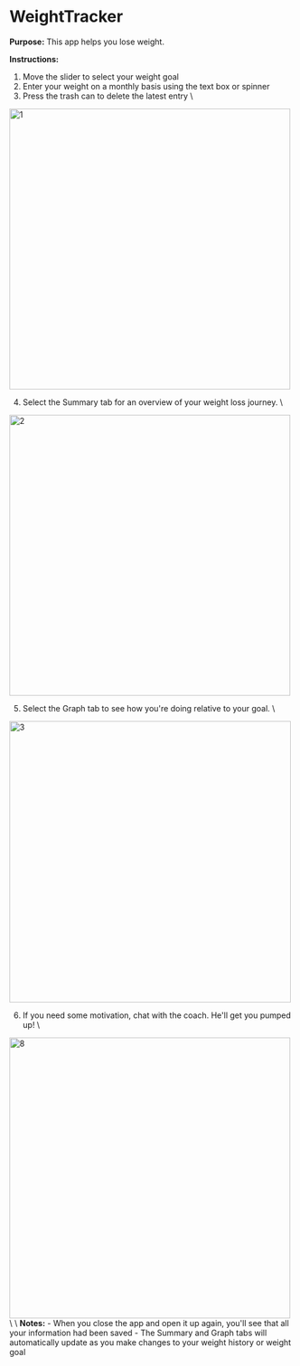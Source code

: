 # WeightTracker
<B>Purpose:</B> This app helps you lose weight.

<B>Instructions:</B>
1. Move the slider to select your weight goal
2. Enter your weight on a monthly basis using the text box or spinner
3. Press the trash can to delete the latest entry
\
<img width="497" alt="1" src="https://user-images.githubusercontent.com/47739019/54495778-3b67b700-48a4-11e9-9bbc-fe4663b6d490.png">

4. Select the Summary tab for an overview of your weight loss journey.
\
<img width="497" alt="2" src="https://user-images.githubusercontent.com/47739019/54495505-a499fb00-48a1-11e9-9af3-1c5d8cc77923.png">

5. Select the Graph tab to see how you're doing relative to your goal.
\
<img width="498" alt="3" src="https://user-images.githubusercontent.com/47739019/54495506-a499fb00-48a1-11e9-8a19-0cce7da3a1ee.png">

6. If you need some motivation, chat with the coach. He'll get you pumped up!
\
<img width="497" alt="8" src="https://user-images.githubusercontent.com/47739019/54788267-ab02dc80-4beb-11e9-8f21-6cd69a0b7da2.png">
\
\
<B>Notes:</B>
- When you close the app and open it up again, you'll see that all your information had been saved
- The Summary and Graph tabs will automatically update as you make changes to your weight history or weight goal